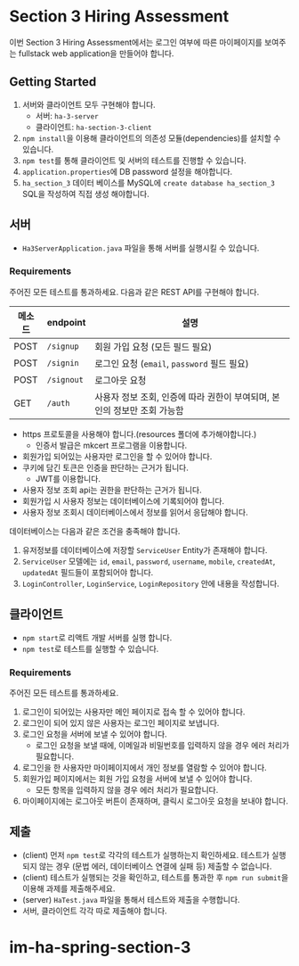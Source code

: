 # Section 3 Hiring Assessment

이번 Section 3 Hiring Assessment에서는 로그인 여부에 따른 마이페이지를 보여주는 fullstack web application을 만들어야 합니다.

## Getting Started

1. 서버와 클라이언트 모두 구현해야 합니다.
    - 서버: `ha-3-server`
    - 클라이언트: `ha-section-3-client`
2. `npm install`을 이용해 클라이언트의 의존성 모듈(dependencies)를 설치할 수 있습니다.
3. `npm test`를 통해 클라이언트 및 서버의 테스트를 진행할 수 있습니다.
4. `application.properties`에 DB password 설정을 해야합니다. 
5. `ha_section_3` 데이터 베이스를 MySQL에 `create database ha_section_3` SQL을 작성하여 직접 생성 해야합니다. 

## 서버

- `Ha3ServerApplication.java` 파일을 통해 서버를 실행시킬 수 있습니다.

### Requirements

주어진 모든 테스트를 통과하세요. 다음과 같은 REST API를 구현해야 합니다.

| 메소드 | endpoint   | 설명                                                                     |
| ------ | ---------- | ------------------------------------------------------------------------ |
| POST   | `/signup`  | 회원 가입 요청 (모든 필드 필요)                                          |
| POST   | `/signin`  | 로그인 요청 (`email`, `password` 필드 필요)                              |
| POST   | `/signout` | 로그아웃 요청                                                            |
| GET    | `/auth`    | 사용자 정보 조회, 인증에 따라 권한이 부여되며, 본인의 정보만 조회 가능함 |

- https 프로토콜을 사용해야 합니다.(resources 폴더에 추가해야합니다.)
  - 인증서 발급은 mkcert 프로그램을 이용합니다.
- 회원가입 되어있는 사용자만 로그인을 할 수 있어야 합니다.
- 쿠키에 담긴 토큰은 인증을 판단하는 근거가 됩니다.
  - JWT를 이용합니다.
- 사용자 정보 조회 api는 권한을 판단하는 근거가 됩니다.
- 회원가입 시 사용자 정보는 데이터베이스에 기록되어야 합니다.
- 사용자 정보 조회시 데이터베이스에서 정보를 읽어서 응답해야 합니다.

데이터베이스는 다음과 같은 조건을 충족해야 합니다.

1. 유저정보를 데이터베이스에 저장할 `ServiceUser` Entity가 존재해야 합니다.
2. `ServiceUser` 모델에는 `id`, `email`, `password`, `username`, `mobile`, `createdAt`, `updatedAt` 필드들이 포함되어야 합니다.
3. `LoginController`, `LoginService`, `LoginRepository` 안에 내용을 작성합니다. 

## 클라이언트

- `npm start`로 리액트 개발 서버를 실행 합니다.
- `npm test`로 테스트를 실행할 수 있습니다.

### Requirements

주어진 모든 테스트를 통과하세요.

1. 로그인이 되어있는 사용자만 메인 페이지로 접속 할 수 있어야 합니다.
2. 로그인이 되어 있지 않은 사용자는 로그인 페이지로 보냅니다.
3. 로그인 요청을 서버에 보낼 수 있어야 합니다.
    - 로그인 요청을 보낼 때에, 이메일과 비밀번호를 입력하지 않을 경우 에러 처리가 필요합니다.
4. 로그인을 한 사용자만 마이페이지에서 개인 정보를 열람할 수 있어야 합니다.
5. 회원가입 페이지에서는 회원 가입 요청을 서버에 보낼 수 있어야 합니다.
    - 모든 항목을 입력하지 않을 경우 에러 처리가 필요합니다.
6. 마이페이지에는 로그아웃 버튼이 존재하며, 클릭시 로그아웃 요청을 보내야 합니다.

## 제출

- (client) 먼저 `npm test`로 각각의 테스트가 실행하는지 확인하세요. 테스트가 실행되지 않는 경우 (문법 에러, 데이터베이스 연결에 실패 등) 제출할 수 없습니다.
- (client) 테스트가 실행되는 것을 확인하고, 테스트를 통과한 후 `npm run submit`을 이용해 과제를 제출해주세요.
- (server) `HaTest.java` 파일을 통해서 테스트와 제출을 수행합니다.
- 서버, 클라이언트 각각 따로 제출해야 합니다.


# im-ha-spring-section-3
